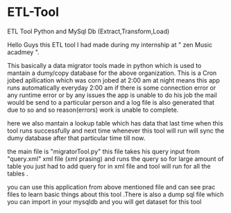 # ETL-Tool
ETL Tool Python and MySql Db (Extract,Transform,Load)

Hello Guys this ETL tool I had made during my internship at " zen Music acadmey ".

This basically a data migrator tools made in python which is used to mantain a dumy/copy database for the above organization.
This is a Cron jobed apllication which was corn jobed at 2:00 am at night means this app runs automatically
everyday 2:00 am if there is some connection error or any runtime error or by any issues the app is unable to do his job the mail would be send to a particular person and a log file is also generated that due to so and so reason(errors) work is unable to complete.

here we also mantain a lookup table which has data that last time when this tool runs successfully and next time whenever this tool will run will sync the dumy database after that particular time till now.

the main file is "migratorTool.py" this file takes his query input from "query.xml" xml file (xml prasing) and runs the query so for large amount of table you just had to add query for in xml file and tool will run for all the tables .

you can use this application from above mentioned file and can see prac files to learn basic things about this tool .There is also a dump sql file which you can import in your mysqldb and you will get dataset for this tool  
